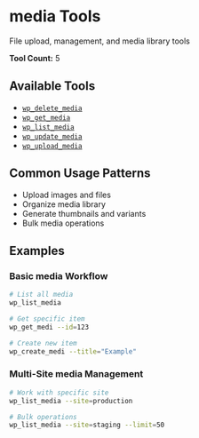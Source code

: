 # media Tools

File upload, management, and media library tools

**Tool Count:** 5

## Available Tools

- [`wp_delete_media`](./tools/wp_delete_media.md)
- [`wp_get_media`](./tools/wp_get_media.md)
- [`wp_list_media`](./tools/wp_list_media.md)
- [`wp_update_media`](./tools/wp_update_media.md)
- [`wp_upload_media`](./tools/wp_upload_media.md)

## Common Usage Patterns

- Upload images and files
- Organize media library
- Generate thumbnails and variants
- Bulk media operations

## Examples

### Basic media Workflow

```bash
# List all media
wp_list_media

# Get specific item
wp_get_medi --id=123

# Create new item  
wp_create_medi --title="Example"
```

### Multi-Site media Management

```bash
# Work with specific site
wp_list_media --site=production

# Bulk operations
wp_list_media --site=staging --limit=50
```
